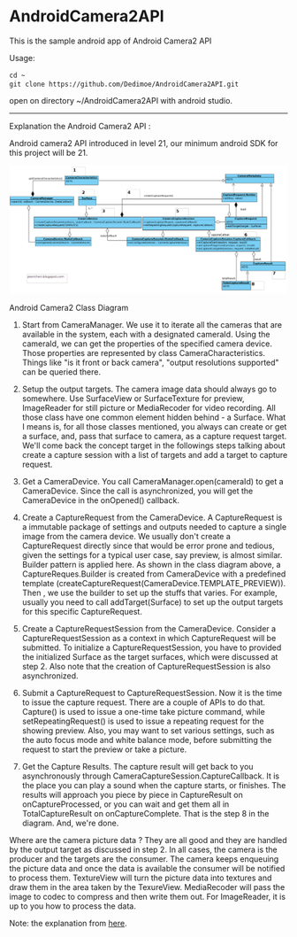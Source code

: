 # AndroidCamera2API
This is the sample android app of Android Camera2 API

Usage:
```
cd ~
git clone https://github.com/Dedimoe/AndroidCamera2API.git

```
open on directory ~/AndroidCamera2API with android studio.

---

Explanation the Android Camera2 API :

Android camera2 API introduced in level 21, our minimum android SDK for this project will be 21.

![Android Camera2 Class Diagram](image.png)

Android Camera2 Class Diagram

1. Start from CameraManager. We use it to iterate all the cameras that are available in the system, each with a designated cameraId. Using the cameraId, we can get the properties of the specified camera device. Those properties are represented by class CameraCharacteristics. Things like "is it front or back camera", "output resolutions supported" can be queried there.

2. Setup the output targets. The camera image data should always go to somewhere. Use SurfaceView or SurfaceTexture for preview, ImageReader for still picture or MediaRecoder for video recording. All those class have one common element hidden behind  - a Surface. What I means is, for all those classes mentioned, you always can create or get a surface, and, pass that surface to camera, as a capture request target. We'll come back the concept target in the followings steps talking about create a capture session with a list of targets and add a target to capture request.

3. Get a CameraDevice. You call CameraManager.open(cameraId) to get a CameraDevice. Since the call is asynchronized, you will get the CameraDevice in the onOpened() callback.

4. Create a CaptureRequest from the CameraDevice. A CaptureRequest is a immutable package of settings and outputs needed to capture a single image from the camera device. We usually don't create a CaptureRequest directly since that would be error prone and tedious, given the settings for a typical user case, say preview, is almost similar. Builder pattern is applied here. As shown in the class diagram above, a CaptureReques.Builder is created from CameraDevice with a predefined template (createCaptureRequest(CameraDevice.TEMPLATE_PREVIEW)). Then , we use the builder to set up the stuffs that varies. For example, usually you need to call addTarget(Surface) to set up the output targets for this specific CaptureRequest.

5. Create a CaptureRequestSession from the CameraDevice. Consider a CaptureRequestSession as a context in which CaptureRequest will be submitted. To initialize a CaptureRequestSession, you have to provided the initialized Surface as the target surfaces, which were discussed at step 2. Also note that the creation of CaptureRequestSession is also asynchronized. 

6. Submit a CaptureRequest to CaptureRequestSession. Now it is the time to issue the capture request. There are a couple of APIs to do that. Capture() is used to issue a one-time take picture command, while setRepeatingRequest() is used to issue a repeating request for the showing preview. Also, you may want to set various settings, such as the auto focus mode and white balance mode, before submitting the request to start the preview or take a picture.

7. Get the Capture Results. The capture result will get back to you asynchronously through CameraCaptureSession.CaptureCallback. It is the place you can play a sound when the capture starts, or finishes.  The results will approach you piece by piece in CaptureResult on onCaptureProcessed, or you can wait and get them all in TotalCaptureResult on onCaptureComplete.  That is the step 8 in the diagram. And, we're done.

Where are the camera picture data ? They are all good and they are handled by the output target as discussed in step 2. In all cases, the camera is the producer and the targets are the consumer. The camera keeps enqueuing the picture data and once the data is available the consumer will be notified to process them. TextureView will turn the picture data into textures and draw them in the area taken by the TexureView. MediaRecoder will pass the image to codec to compress and then write them out. For ImageReader, it is up to you how to process the data. 

Note: the explanation from [here](https://pierrchen.blogspot.com/2015/01/android-camera2-api-explained.html).
